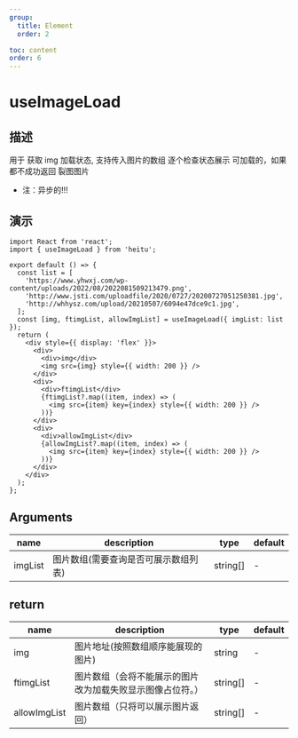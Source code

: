 ```yaml
---
group:
  title: Element
  order: 2

toc: content
order: 6
---
```


# useImageLoad

## 描述

用于 获取 img 加载状态, 支持传入图片的数组 逐个检查状态展示 可加载的，如果都不成功返回 裂图图片

- 注：异步的!!!

## 演示

```tsx
import React from 'react';
import { useImageLoad } from 'heitu';

export default () => {
  const list = [
    'https://www.yhwxj.com/wp-content/uploads/2022/08/2022081509213479.png',
    'http://www.jsti.com/uploadfile/2020/0727/20200727051250381.jpg',
    'http://whhysz.com/upload/20210507/6094e47dce9c1.jpg',
  ];
  const [img, ftimgList, allowImgList] = useImageLoad({ imgList: list });
  return (
    <div style={{ display: 'flex' }}>
      <div>
        <div>img</div>
        <img src={img} style={{ width: 200 }} />
      </div>
      <div>
        <div>ftimgList</div>
        {ftimgList?.map((item, index) => (
          <img src={item} key={index} style={{ width: 200 }} />
        ))}
      </div>
      <div>
        <div>allowImgList</div>
        {allowImgList?.map((item, index) => (
          <img src={item} key={index} style={{ width: 200 }} />
        ))}
      </div>
    </div>
  );
};
```

## Arguments

| name    | description                          | type     | default |
| ------- | ------------------------------------ | -------- | ------- |
| imgList | 图片数组(需要查询是否可展示数组列表) | string[] | -       |

## return

| name         | description                                                | type     | default |
| ------------ | ---------------------------------------------------------- | -------- | ------- |
| img          | 图片地址(按照数组顺序能展现的图片)                         | string   | -       |
| ftimgList    | 图片数组（会将不能展示的图片改为加载失败显示图像占位符。） | string[] | -       |
| allowImgList | 图片数组（只将可以展示图片返回）                           | string[] | -       |
